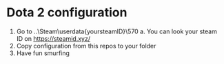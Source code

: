# Dota 2 configuration

1. Go to ..\Steam\userdata\{yoursteamID}\570
   a. You can look your steam ID on https://steamid.xyz/
2. Copy configuration from this repos to your folder
3. Have fun smurfing